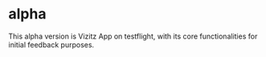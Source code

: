 # alpha
This alpha version is Vizitz App on testflight, with its core functionalities for initial feedback purposes.
